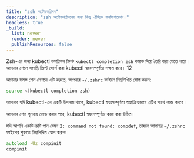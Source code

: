 ```yaml
--- 
title: "zsh অটোকমপ্লিসন" 
description: "zsh অটোকমপ্লিসনের জন্য কিছু ঐচ্ছিক কনফিগারেশন।"
headless: true
_build:
  list: never
  render: never
  publishResources: false
---
```


Zsh-এর জন্য kubectl কমপ্লিশন স্ক্রিপ্ট `kubectl completion zsh` কমান্ড দিয়ে তৈরি করা যেতে পারে। আপনার শেলে সমাপ্তি স্ক্রিপ্ট সোর্স করা kubectl স্বয়ংসম্পূর্ণতা সক্ষম করে। 12

আপনার সমস্ত শেল সেশনে এটি করতে, আপনার `~/.zshrc` ফাইলে নিম্নলিখিত যোগ করুন:

```zsh
source <(kubectl completion zsh)
```

আপনার যদি kubectl-এর একটি উপনাম থাকে, kubectl স্বয়ংসম্পূর্ণতা স্বয়ংক্রিয়ভাবে এটির সাথে কাজ করবে।

আপনার শেল পুনরায় লোড করার পরে, kubectl স্বয়ংসম্পূর্ণতা কাজ করা উচিত।

যদি আপনি একটি ত্রুটি পান যেমন `2: command not found: compdef`, তাহলে আপনার `~/.zshrc` ফাইলের শুরুতে নিম্নলিখিত যোগ করুন:

```zsh
autoload -Uz compinit
compinit
```
